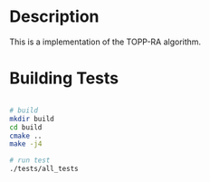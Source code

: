 # Description
This is a implementation of the TOPP-RA algorithm.

# Building Tests

```sh

# build
mkdir build
cd build
cmake ..
make -j4

# run test
./tests/all_tests
```
